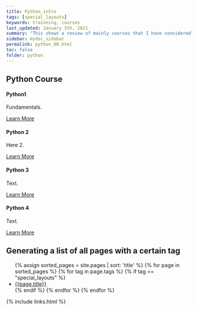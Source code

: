 ```yaml
---
title: Python_intro
tags: [special_layouts]
keywords: trainning, courses
last_updated: January 3th, 2021
summary: "This shows a review of mainly courses that I have considered"
sidebar: mydoc_sidebar
permalink: python_00.html
toc: false
folder: python
---
```


<div class="row">
         <div class="col-lg-12">
             <h2 class="page-header">Python Course</h2>
         </div>
         <div class="col-md-3 col-sm-6">
             <div class="panel panel-default text-center">
                 <div class="panel-heading"></div>
                 <div class="panel-body">
                     <h4>Python1</h4>
                     <p>Fundamentals.</p>
                     <a href="https://www.coursera.org/" class="btn btn-primary">Learn More</a>
                 </div>
             </div>
         </div>
         <div class="col-md-3 col-sm-6">
             <div class="panel panel-default text-center">
                 <div class="panel-heading"></div>
                 <div class="panel-body">
                     <h4>Python 2</h4>
                     <p>Here 2.</p>
                     <a href="tag_navigation.html" class="btn btn-primary">Learn More</a>
                 </div>
             </div>
         </div>
         <div class="col-md-3 col-sm-6">
             <div class="panel panel-default text-center">
                 <div class="panel-heading"></div>
                 <div class="panel-body">
                     <h4>Python 3</h4>
                     <p>Text.</p>
                     <a href="tag_single_sourcing.html" class="btn btn-primary">Learn More</a>
                 </div>
             </div>
         </div>
         <div class="col-md-3 col-sm-6">
             <div class="panel panel-default text-center">
                 <div class="panel-heading"></div>
                 <div class="panel-body">
                     <h4>Python 4</h4>
                     <p>Text.</p>
                     <a href="tag_formatting.html" class="btn btn-primary">Learn More</a>
                 </div>
             </div>
         </div>
</div>


## Generating a list of all pages with a certain tag

<ul>
{% assign sorted_pages = site.pages | sort: 'title' %}
{% for page in sorted_pages %}
{% for tag in page.tags %}
{% if tag == "special_layouts" %}
<li><a href="{{ page.url | remove: "/"}}">{{page.title}}</a></li>
{% endif %}
{% endfor %}
{% endfor %}
</ul>

{% include links.html %}
